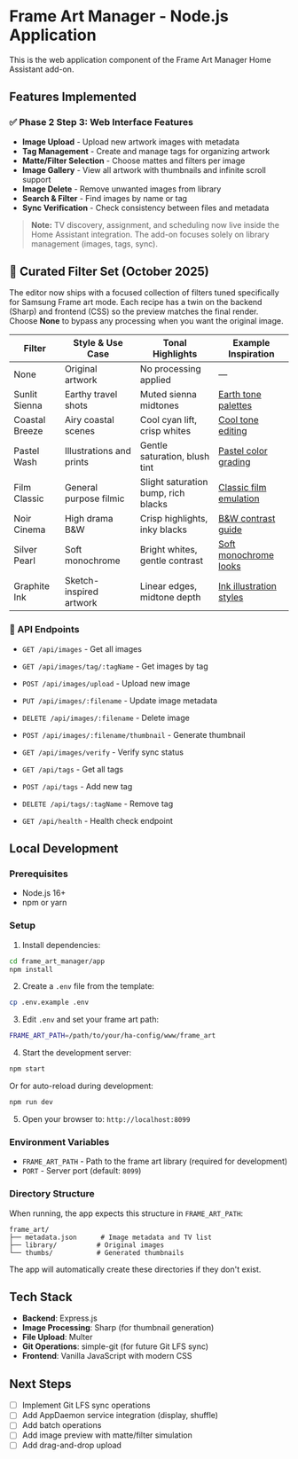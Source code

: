 # Frame Art Manager - Node.js Application

This is the web application component of the Frame Art Manager Home Assistant add-on.

## Features Implemented

### ✅ Phase 2 Step 3: Web Interface Features
- **Image Upload** - Upload new artwork images with metadata
- **Tag Management** - Create and manage tags for organizing artwork
- **Matte/Filter Selection** - Choose mattes and filters per image
- **Image Gallery** - View all artwork with thumbnails and infinite scroll support
- **Image Delete** - Remove unwanted images from library
- **Search & Filter** - Find images by name or tag
- **Sync Verification** - Check consistency between files and metadata

> **Note:** TV discovery, assignment, and scheduling now live inside the Home Assistant integration. The add-on focuses solely on library management (images, tags, sync).

## 🎨 Curated Filter Set (October 2025)

The editor now ships with a focused collection of filters tuned specifically for Samsung Frame art mode. Each recipe has a twin on the backend (Sharp) and frontend (CSS) so the preview matches the final render. Choose **None** to bypass any processing when you want the original image.

| Filter | Style & Use Case | Tonal Highlights | Example Inspiration |
| --- | --- | --- | --- |
| None | Original artwork | No processing applied | — |
| Sunlit Sienna | Earthy travel shots | Muted sienna midtones | [Earth tone palettes](https://www.design-seeds.com/palette/earth-tones/) |
| Coastal Breeze | Airy coastal scenes | Cool cyan lift, crisp whites | [Cool tone editing](https://www.photoworkout.com/cool-tone-photography/) |
| Pastel Wash | Illustrations and prints | Gentle saturation, blush tint | [Pastel color grading](https://helpx.adobe.com/lightroom/how-to/pastel-photo-effect.html) |
| Film Classic | General purpose filmic | Slight saturation bump, rich blacks | [Classic film emulation](https://petapixel.com/film-vs-digital-color/) |
| Noir Cinema | High drama B&W | Crisp highlights, inky blacks | [B&W contrast guide](https://photography.tutsplus.com/articles/creating-dramatic-black-and-white-landscapes--photo-14817) |
| Silver Pearl | Soft monochrome | Bright whites, gentle contrast | [Soft monochrome looks](https://digital-photography-school.com/3-simple-steps-soft-black-white-portraits/) |
| Graphite Ink | Sketch-inspired artwork | Linear edges, midtone depth | [Ink illustration styles](https://www.skillshare.com/en/blog/inking-techniques/) |

### 🔧 API Endpoints
- `GET /api/images` - Get all images
- `GET /api/images/tag/:tagName` - Get images by tag
- `POST /api/images/upload` - Upload new image
- `PUT /api/images/:filename` - Update image metadata
- `DELETE /api/images/:filename` - Delete image
- `POST /api/images/:filename/thumbnail` - Generate thumbnail
- `GET /api/images/verify` - Verify sync status

- `GET /api/tags` - Get all tags
- `POST /api/tags` - Add new tag
- `DELETE /api/tags/:tagName` - Remove tag

- `GET /api/health` - Health check endpoint

## Local Development

### Prerequisites
- Node.js 16+ 
- npm or yarn

### Setup

1. Install dependencies:
```bash
cd frame_art_manager/app
npm install
```

2. Create a `.env` file from the template:
```bash
cp .env.example .env
```

3. Edit `.env` and set your frame art path:
```bash
FRAME_ART_PATH=/path/to/your/ha-config/www/frame_art
```

4. Start the development server:
```bash
npm start
```

Or for auto-reload during development:
```bash
npm run dev
```

5. Open your browser to: `http://localhost:8099`

### Environment Variables

- `FRAME_ART_PATH` - Path to the frame art library (required for development)
- `PORT` - Server port (default: `8099`)

### Directory Structure

When running, the app expects this structure in `FRAME_ART_PATH`:
```
frame_art/
├── metadata.json      # Image metadata and TV list
├── library/          # Original images
└── thumbs/           # Generated thumbnails
```

The app will automatically create these directories if they don't exist.

## Tech Stack

- **Backend**: Express.js
- **Image Processing**: Sharp (for thumbnail generation)
- **File Upload**: Multer
- **Git Operations**: simple-git (for future Git LFS sync)
- **Frontend**: Vanilla JavaScript with modern CSS

## Next Steps

- [ ] Implement Git LFS sync operations
- [ ] Add AppDaemon service integration (display, shuffle)
- [ ] Add batch operations
- [ ] Add image preview with matte/filter simulation
- [ ] Add drag-and-drop upload
